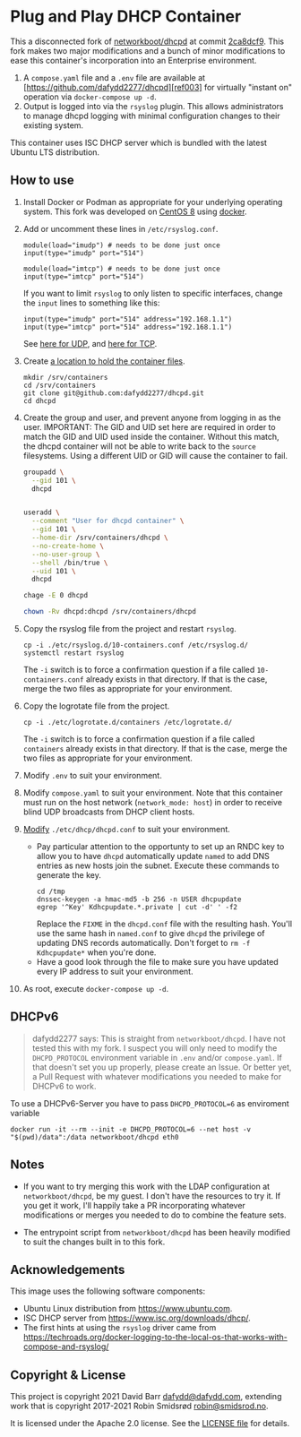 # Plug and Play DHCP Container

This a disconnected fork of [networkboot/dhcpd][ref001] at commit
[2ca8dcf9][ref002]. This fork makes two major modifications and a
bunch of minor modifications to ease this container's incorporation
into an Enterprise environment.

1. A `compose.yaml` file and a `.env` file are available at
[https://github.com/dafydd2277/dhcpd][ref003] for virtually "instant
on" operation via `docker-compose up -d`.
1. Output is logged into via the `rsyslog` plugin. This allows
administrators to manage dhcpd logging with minimal configuration
changes to their existing system.

This container uses ISC DHCP server which is bundled with the latest Ubuntu
LTS distribution.

[ref001]: https://hub.docker.com/r/networkboot/dhcpd
[ref002]: https://github.com/networkboot/docker-dhcpd/commit/2ca8dcf99743808fa3bbc401698bd64d4fb28b07
[ref003]: https://github.com/dafydd2277/dhcpd


## How to use

1. Install Docker or Podman as appropriate for your underlying
operating system. This fork was developed on [CentOS 8][ref011] using
[docker][ref012].
1. Add or uncomment these lines in `/etc/rsyslog.conf`.
    ```
    module(load="imudp") # needs to be done just once
    input(type="imudp" port="514")

    module(load="imtcp") # needs to be done just once
    input(type="imtcp" port="514")
    ```
    If you want to limit `rsyslog` to only listen to specific
    interfaces, change the `input` lines to something like this:
    ```
    input(type="imudp" port="514" address="192.168.1.1")
    input(type="imtcp" port="514" address="192.168.1.1")
    ```
    See [here for UDP][ref015], and [here for TCP][ref016].
1. Create [a location to hold the container files][ref013].
    ```
    mkdir /srv/containers
    cd /srv/containers
    git clone git@github.com:dafydd2277/dhcpd.git
    cd dhcpd
    ```
1. Create the group and user, and prevent anyone from logging in as the
user. IMPORTANT: The GID and UID set here are required in order to
match the GID and UID used inside the container. Without this match,
the dhcpd container will not be able to write back to the `source`
filesystems. Using a different UID or GID will cause the container to
fail.

    ```bash
    groupadd \
      --gid 101 \
      dhcpd
    
    
    useradd \
      --comment "User for dhcpd container" \
      --gid 101 \
      --home-dir /srv/containers/dhcpd \
      --no-create-home \
      --no-user-group \
      --shell /bin/true \
      --uid 101 \
      dhcpd
    
    chage -E 0 dhcpd
    
    chown -Rv dhcpd:dhcpd /srv/containers/dhcpd
    ```
1. Copy the rsyslog file from the project and restart `rsyslog`.
    ```
    cp -i ./etc/rsyslog.d/10-containers.conf /etc/rsyslog.d/
    systemctl restart rsyslog
    ```
    The `-i` switch is to force a confirmation question if a file
    called `10-containers.conf` already exists in that directory. If
    that is the case, merge the two files as appropriate for your
    environment.
1. Copy the logrotate file from the project.
    ```
    cp -i ./etc/logrotate.d/containers /etc/logrotate.d/
    ```
    The `-i` switch is to force a confirmation question if a file
    called `containers` already exists in that directory. If that is
    the case, merge the two files as appropriate for your environment.
1. Modify `.env` to suit your environment.
1. Modify `compose.yaml` to suit your environment. Note that this
container must run on the host network (`network_mode: host`) in order
to receive blind UDP broadcasts from DHCP client hosts.
1. [Modify][ref014] `./etc/dhcp/dhcpd.conf` to suit your environment.
    * Pay particular attention to the opportunty to set up an RNDC
    key to allow you to have `dhcpd` automatically update `named` to
    add DNS entries as new hosts join the subnet. Execute these
    commands to generate the key.
        ```
        cd /tmp
        dnssec-keygen -a hmac-md5 -b 256 -n USER dhcpupdate
        egrep '^Key' Kdhcpupdate.*.private | cut -d' ' -f2
        ```
        Replace the `FIXME` in the `dhcpd.conf` file with the resulting
        hash. You'll use the same hash in `named.conf` to give `dhcpd`
        the privilege of updating DNS records automatically. Don't
        forget to `rm -f Kdhcpupdate*` when you're done.
    * Have a good look through the file to make sure you have updated
    every IP address to suit your environment.
1.  As root, execute `docker-compose up -d`.

[ref011]: https://centos.org/
[ref012]: https://docs.docker.com/engine/install/centos/ 
[ref013]: https://refspecs.linuxfoundation.org/FHS_3.0/fhs/ch03s17.html
[ref014]: https://linux.die.net/man/5/dhcpd.conf
[ref015]: https://rsyslog.readthedocs.io/en/latest/configuration/modules/imudp.html
[ref016]: https://rsyslog.readthedocs.io/en/latest/configuration/modules/imtcp.html


## DHCPv6

> dafydd2277 says: This is straight from `networkboot/dhcpd`.
I have not tested this with my fork. I suspect you will only need to
modify the `DHCPD_PROTOCOL` environment variable in `.env` and/or
`compose.yaml`. If that doesn't set you up properly, please create an
Issue. Or better yet, a Pull Request with whatever modifications you
needed to make for DHCPv6 to work.

To use a DHCPv6-Server you have to pass `DHCPD_PROTOCOL=6` as enviroment variable

`docker run -it --rm --init -e DHCPD_PROTOCOL=6 --net host -v "$(pwd)/data":/data networkboot/dhcpd eth0`


## Notes

- If you want to try merging this work with the LDAP configuration at
`networkboot/dhcpd`, be my guest. I don't have the resources to
try it. If you get it work, I'll happily take a PR incorporating
whatever modifications or merges you needed to do to combine the
feature sets.

- The entrypoint script from `networkboot/dhcpd` has been
heavily modified to suit the changes built in to this fork.


## Acknowledgements

This image uses the following software components:

- Ubuntu Linux distribution from <https://www.ubuntu.com>.
- ISC DHCP server from <https://www.isc.org/downloads/dhcp/>.
- The first hints at using the `rsyslog` driver came from
https://techroads.org/docker-logging-to-the-local-os-that-works-with-compose-and-rsyslog/


## Copyright & License

This project is copyright 2021 David Barr <dafydd@dafydd.com>,
extending work that is copyright 2017-2021 Robin Smidsrød
<robin@smidsrod.no>.

It is licensed under the Apache 2.0 license. See the
[LICENSE file][ref051] for details.

[ref051]: https://github.com/dafydd2277/dhcpd/blob/main/LICENSE

